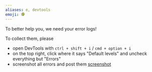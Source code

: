 ```yaml
---
aliases: e, devtools
emoji: 🕵️
---
```


To better help you, we need your error logs!

To collect them, please
- open DevTools with `ctrl + shift + i` / `cmd + option + i`
- on the top right, click where it says "Default levels" and uncheck everything but "Errors"
- screenshot all errors and post them
[screenshot](https://cdn.discordapp.com/attachments/1033680203433660458/1236696362897375303/image.png)
